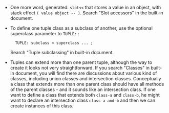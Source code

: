 * One more word, generated: `slot<<` that stores a value in an object,
    with stack effect `( value object -- )`. Search "Slot accessors" in the built-in document.

* To define one tuple class as a subclass of another,
    use the optional superclass parameter to `TUPLE:`  :

        TUPLE: subclass < superclass ... ;

    Search "Tuple subclassing" in built-in document.

* Tuples can extend more than one parent tuple, although the way to create it
    looks not very straightforward.
    If you search "Classes" in built-in document, you will find
    there are discussions about various kind of classes, including
    union classes and intersection classes. Conceptually a class
    that extends more than one parent class should have all methods
    of the parent classes - and it sounds like an intersection class.
    If one want to define a class that extends both `class-a` and `class-b`,
    he might want to declare an intersection class `class-a-and-b` and then
    we can create instances of this class.

